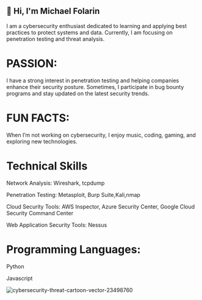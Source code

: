 ## 👋 Hi, I'm Michael Folarin

I am a cybersecurity enthusiast dedicated to learning and applying best practices to protect systems and data. Currently, I am focusing on penetration testing and threat analysis. 

# PASSION:
I have a strong interest in penetration testing and helping companies enhance their security posture. Sometimes, I participate in bug bounty programs and stay updated on the latest security trends.

# FUN FACTS:
When I’m not working on cybersecurity, I enjoy music, coding, gaming, and exploring new technologies.

# Technical Skills
 Network Analysis: Wireshark, tcpdump
 
Penetration Testing: Metasploit, Burp Suite,Kali,nmap

Cloud Security Tools: AWS Inspector, Azure Security Center, Google Cloud Security Command Center

Web Application Security Tools: Nessus


# Programming Languages:
Python

Javascript

![cybersecurity-threat-cartoon-vector-23498760](https://github.com/user-attachments/assets/b6450e2d-e61b-433b-8d39-56ad3e6cc109)
